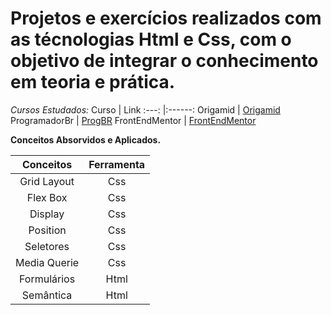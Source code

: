 
# Projetos e exercícios realizados com as técnologias Html e Css, com o objetivo de integrar o conhecimento em teoria e prática.
*Cursos Estudados:*
Curso | Link
:---: |:------:
Origamid | [Origamid](https://www.origamid.com/curso/html-e-css-para-iniciantes/)
ProgramadorBr | [ProgBR](https://programadorbr.com/)
FrontEndMentor | [FrontEndMentor](https://www.frontendmentor.io/home)


**Conceitos Absorvidos e Aplicados.**

Conceitos   | Ferramenta
:---------: | :------:
Grid Layout | Css
Flex Box | Css
Display | Css
Position | Css
Seletores | Css
Media Querie | Css
Formulários | Html
Semântica | Html
